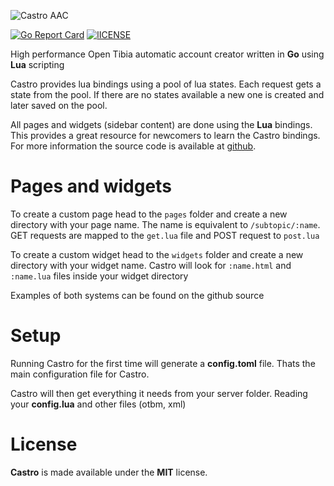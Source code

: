 ![Castro AAC](https://i.gyazo.com/f328c60ee8c219b94a521e3e51fa66e7.png)

[![Go Report Card](https://goreportcard.com/badge/github.com/Raggaer/castro)](https://goreportcard.com/report/github.com/Raggaer/castro)
[![lICENSE](https://img.shields.io/packagist/l/doctrine/orm.svg)](https://github.com/Raggaer/castro/blob/master/LICENSE)

High performance Open Tibia automatic account creator written in **Go** using **Lua** scripting

Castro provides lua bindings using a pool of lua states. Each request gets a state from the pool. If there are no states available a new one is created and later saved on the pool.


All pages and widgets (sidebar content) are done using the **Lua** bindings. This provides a great resource for newcomers to learn the Castro bindings. For more information the source code is available at [github](https://github.com/Raggaer/castro).

# Pages and widgets

To create a custom page head to the `pages` folder and create a new directory with your page name. The name is equivalent to `/subtopic/:name`. GET requests are mapped to the `get.lua` file and POST request to `post.lua`
 
To create a custom widget head to the `widgets` folder and create a new directory with your widget name. Castro will look for `:name.html` and `:name.lua` files inside your widget directory

Examples of both systems can be found on the github source

# Setup

Running Castro for the first time will generate a **config.toml** file. Thats the main configuration file for Castro.

Castro will then get everything it needs from your server folder. Reading your **config.lua** and other files (otbm, xml)

# License

**Castro** is made available under the **MIT** license.